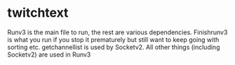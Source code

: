 # twitchtext

Runv3 is the main file to run, the rest are various dependencies. 
Finishrunv3 is what you run if you stop it prematurely but still want to keep going with sorting etc.
getchannellist is used by Socketv2. All other things (including Socketv2) are used in Runv3
